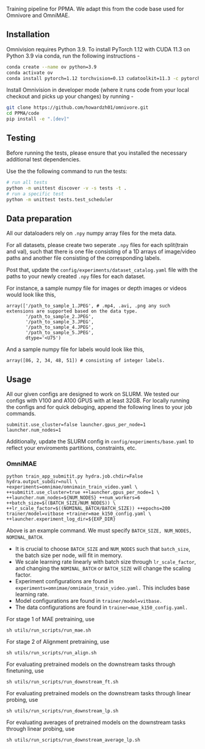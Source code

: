 

Training pipeline for PPMA. We adapt this from the code base used for Omnivore and OmniMAE. 

## Installation
Omnivision requires Python 3.9. To install PyTorch 1.12 with CUDA 11.3 on Python 3.9 via conda, run the following instructions -

```bash
conda create --name ov python=3.9
conda activate ov
conda install pytorch=1.12 torchvision=0.13 cudatoolkit=11.3 -c pytorch
```

Install Omnivision in developer mode (where it runs code from your local checkout and picks up your changes) by running -
```bash
git clone https://github.com/howardzh01/omnivore.git
cd PPMA/code
pip install -e ".[dev]"
```

## Testing
Before running the tests, please ensure that you installed the necessary additional test dependencies.

Use the the following command to run the tests:
```bash
# run all tests
python -m unittest discover -v -s tests -t .
# run a specific test
python -m unittest tests.test_scheduler
```

## Data preparation
All our dataloaders rely on `.npy` numpy array files for the meta data.

For all datasets, please create two seperate `.npy` files for each split(train and val), such that there is one file consisting of a 1D arrays of image/video paths and another file consisting of the corresponding labels. 

Post that, update the `config/experiments/dataset_catalog.yaml` file with the paths to your newly created  `.npy` files for each dataset.

For instance, a sample numpy file for images or depth images or videos would look like this,
```
array(['/path_to_sample_1.JPEG', # .mp4, .avi, .png any such extensions are supported based on the data type.
       '/path_to_sample_2.JPEG',
       '/path_to_sample_3.JPEG',
       '/path_to_sample_4.JPEG',
       '/path_to_sample_5.JPEG',
       dtype='<U75')
```

And a sample numpy file for labels would look like this,
```
array([86, 2, 34, 48, 51]) # consisting of integer labels.
```

## Usage
All our given configs are designed to work on SLURM. We tested our configs with V100 and A100 GPUS with at least 32GB.
For locally running the configs and for quick debuging, append the following lines to your job commands.

```
submitit.use_cluster=false launcher.gpus_per_node=1 launcher.num_nodes=1
```

Additionally, update the SLURM config in `config/experiments/base.yaml` to reflect your enviroments partitions, constraints, etc.



### OmniMAE
```
python train_app_submitit.py hydra.job.chdir=False hydra.output_subdir=null \
+experiments=omnimae/omnimain_train_video.yaml \
++submitit.use_cluster=true ++launcher.gpus_per_node=1 \
++launcher.num_nodes=${NUM_NODES} ++num_workers=6 ++batch_size=$((BATCH_SIZE/NUM_NODES)) \
++lr_scale_factor=$((NOMINAL_BATCH/BATCH_SIZE)) ++epochs=200 trainer/model=vitbase +trainer=mae_k150_config.yaml \
++launcher.experiment_log_dir=${EXP_DIR}
```

Above is an example command. We must specify ```BATCH_SIZE, NUM_NODES, NOMINAL_BATCH```. 
- It is crucial to choose  `BATCH_SIZE` and `NUM_NODES` such that `batch_size`, the batch size per node, will fit in memory.
- We scale learning rate linearly with batch size through `lr_scale_factor`, and changing the `NOMINAL_BATCH` or `BATCH_SIZE` will change the scaling factor.
- Experiment configurations are found in `experiments=omnimae/omnimain_train_video.yaml.` This includes base learning rate.
- Model configurations are found in `trainer/model=vitbase.`
- The data configurations are found in `trainer=mae_k150_config.yaml.`


For stage 1 of MAE pretraining, use
```
sh utils/run_scripts/run_mae.sh
```

For stage 2 of Alignment pretraining, use
```
sh utils/run_scripts/run_align.sh
```

For evaluating pretrained models on the downstream tasks through finetuning, use
```
sh utils/run_scripts/run_downstream_ft.sh
```

For evaluating pretrained models on the downstream tasks through linear probing, use
```
sh utils/run_scripts/run_downstream_lp.sh
```

For evaluating averages of pretrained models on the downstream tasks through linear probing, use
```
sh utils/run_scripts/run_downstream_average_lp.sh
```


